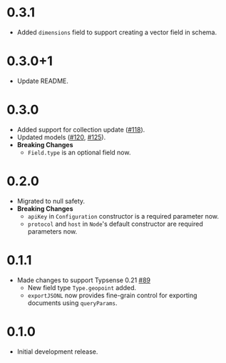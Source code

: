 # 0.3.1

* Added `dimensions` field to support creating a vector field in schema.

# 0.3.0+1

* Update README.

# 0.3.0

* Added support for collection update ([#118](https://github.com/typesense/typesense-dart/issues/118)).
* Updated models ([#120](https://github.com/typesense/typesense-dart/issues/120), [#125](https://github.com/typesense/typesense-dart/issues/125)).
* **Breaking Changes**
  * `Field.type` is an optional field now.

# 0.2.0

* Migrated to null safety.
* **Breaking Changes**
  * `apiKey` in `Configuration` constructor is a required parameter now.
  * `protocol` and `host` in `Node`'s default constructor are required parameters now.

# 0.1.1

* Made changes to support Typsense 0.21 [#89](https://github.com/typesense/typesense-dart/issues/89)
  * New field type `Type.geopoint` added.
  * `exportJSONL` now provides fine-grain control for exporting documents using `queryParams`.

# 0.1.0

* Initial development release.
